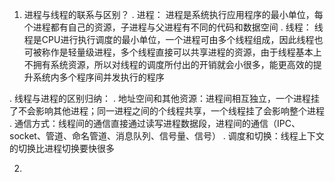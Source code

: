 1. 进程与线程的联系与区别？
. 进程： 进程是系统执行应用程序的最小单位，每个进程都有自己的资源，子进程与父进程有不同的代码和数据空间
. 线程： 线程是CPU进行执行调度的最小单位，一个进程可由多个线程组成，因此线程也可被称作是轻量级进程，多个线程直接可以共享进程的资源，由于线程基本上不拥有系统资源，所以对线程的调度所付出的开销就会小很多，能更高效的提升系统内多个程序间并发执行的程序

. 线程与进程的区别归纳：
	. 地址空间和其他资源：进程间相互独立，一个进程挂了不会影响其他进程；同一进程之间的个线程共享，一个线程挂了会影响整个进程
	. 通信方式：线程间的通信直接通过读写进程数据段，进程间的通信（IPC、socket、管道、命名管道、消息队列、信号量、信号）
	. 调度和切换：线程上下文的切换比进程切换要快很多


2. 